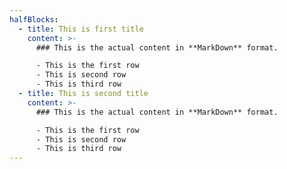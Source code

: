```yaml
---
halfBlocks:
  - title: This is first title
    content: >-
      ### This is the actual content in **MarkDown** format.

      - This is the first row
      - This is second row
      - This is third row
  - title: This is second title
    content: >-
      ### This is the actual content in **MarkDown** format.

      - This is the first row
      - This is second row
      - This is third row
---
```

